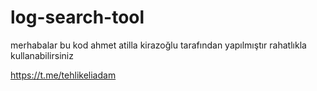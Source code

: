 # log-search-tool
merhabalar bu kod ahmet atilla kirazoğlu tarafından yapılmıştır rahatlıkla kullanabilirsiniz

https://t.me/tehlikeliadam

